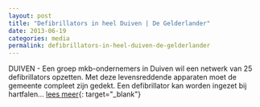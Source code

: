 ```yaml
---
layout: post
title: "Defibrillators in heel Duiven | De Gelderlander"
date: 2013-06-19
categories: media
permalink: defibrillators-in-heel-duiven-de-gelderlander
---
```

DUIVEN - Een groep mkb-ondernemers in Duiven wil een netwerk van 25 defibrillators opzetten. Met deze levensreddende apparaten moet de gemeente compleet zijn gedekt. Een defibrillator kan worden ingezet bij hartfalen... [lees meer](http://www.gelderlander.nl/voorpagina/liemers/11239381/Mkbers-in-Duiven-willen-netwerk-van-25-defibrillators.ece){: target="_blank"}